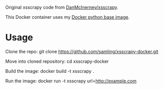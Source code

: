 Original xsscrapy code from [DanMcInerney/xsscrapy](https://github.com/DanMcInerney/xsscrapy).

This Docker container uses my [Docker python base image](https://github.com/samling/docker-python-base).

Usage
=====

Clone the repo:
    git clone https://github.com/samling/xsscrapy-docker.git

Move into cloned repository:
    cd xsscrapy-docker

Build the image:
    docker build -t xsscrapy .

Run the image:
    docker run -t xsscrapy url=http://example.com
